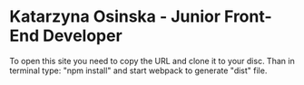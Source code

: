 # Katarzyna Osinska - Junior Front-End Developer

To open this site you need to copy the URL and clone it to your disc.
Than in terminal type: "npm install" and start webpack to generate "dist" file.
